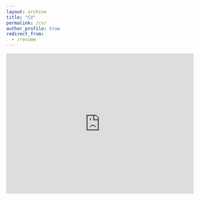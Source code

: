 ```yaml
---
layout: archive
title: "CV"
permalink: /cv/
author_profile: true
redirect_from:
  - /resume
---
```


<embed src="https://drive.google.com/viewerng/
viewer?embedded=true&url=https://mindojune.github.io/files/cv.pdf" width="500" height="375">

